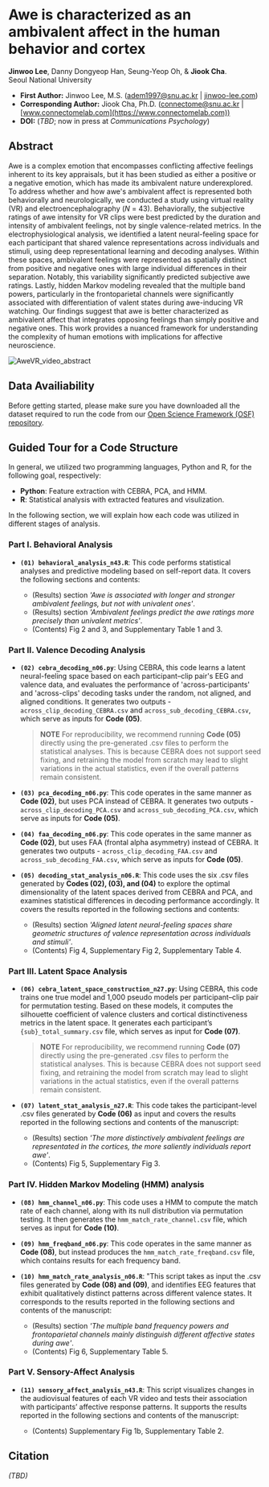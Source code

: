 # Awe is characterized as an ambivalent affect in the human behavior and cortex  
**Jinwoo Lee**, Danny Dongyeop Han, Seung-Yeop Oh, & **Jiook Cha**.   
Seoul National University   
- **First Author:** Jinwoo Lee, M.S. (adem1997@snu.ac.kr | [jinwoo-lee.com](https://jinwoo-lee.com))   
- **Corresponding Author:** Jiook Cha, Ph.D. (connectome@snu.ac.kr | [www.connectomelab.com](https://www.connectomelab.com))
- **DOI:** (*TBD*; now in press at *Communications Psychology*)

## Abstract
Awe is a complex emotion that encompasses conflicting affective feelings inherent to its key appraisals, but it has been studied as either a positive or a negative emotion, which has made its ambivalent nature underexplored. To address whether and how awe's ambivalent affect is represented both behaviorally and neurologically, we conducted a study using virtual reality (VR) and electroencephalography (*N* = 43). Behaviorally, the subjective ratings of awe intensity for VR clips were best predicted by the duration and intensity of ambivalent feelings, not by single valence-related metrics. In the electrophysiological analysis, we identified a latent neural-feeling space for each participant that shared valence representations across individuals and stimuli, using deep representational learning and decoding analyses. Within these spaces, ambivalent feelings were represented as spatially distinct from positive and negative ones with large individual differences in their separation. Notably, this variability significantly predicted subjective awe ratings. Lastly, hidden Markov modeling revealed that the multiple band powers, particularly in the frontoparietal channels were significantly associated with differentiation of valent states during awe-inducing VR watching. Our findings suggest that awe is better characterized as ambivalent affect that integrates opposing feelings than simply positive and negative ones. This work provides a nuanced framework for understanding the complexity of human emotions with implications for affective neuroscience.
 

![AweVR_video_abstract](https://github.com/user-attachments/assets/c122bc4e-7af7-497e-ab87-9682a529ebab)

## Data Availiability  
Before getting started, please make sure you have downloaded all the dataset required to run the code from our [Open Science Framework (OSF) repository](https://osf.io/g7k6c/?view_only=422edc4349544b599948c95a654416db).


## Guided Tour for a Code Structure  
In general, we utilized two programming languages, Python and R, for the following goal, respectively:
- **Python**: Feature extraction with CEBRA, PCA, and HMM.
- **R**: Statistical analysis with extracted features and visulization.   
   
In the following section, we will explain how each code was utilized in different stages of analysis.   

### Part I. Behavioral Analysis ###
- **`(01) behavioral_analysis_n43.R`**: This code performs statistical analyses and predictive modeling based on self-report data. It covers the following sections and contents:
  
  - (Results) section *'Awe is associated with longer and stronger ambivalent feelings, but not with univalent ones'*.
  - (Results) section *'Ambivalent feelings predict the awe ratings more precisely than univalent metrics'*.
  - (Contents) Fig 2 and 3, and Supplementary Table 1 and 3.


### Part II. Valence Decoding Analysis ###
- **`(02) cebra_decoding_n06.py`**: Using CEBRA, this code learns a latent neural-feeling space based on each participant–clip pair's EEG and valence data, and evaluates the performance of 'across-participants' and 'across-clips' decoding tasks under the random, not aligned, and aligned conditions. It generates two outputs - `across_clip_decoding_CEBRA.csv` and `across_sub_decoding_CEBRA.csv`, which serve as inputs for **Code (05)**.
  
  > **NOTE** For reproducibility, we recommend running **Code (05)** directly using the pre-generated .csv files to perform the statistical analyses. This is because CEBRA does not support seed fixing, and retraining the model from scratch may lead to slight variations in the actual statistics, even if the overall patterns remain consistent.

- **`(03) pca_decoding_n06.py`**: This code operates in the same manner as **Code (02)**, but uses PCA instead of CEBRA. It generates two outputs - `across_clip_decoding_PCA.csv` and `across_sub_decoding_PCA.csv`, which serve as inputs for **Code (05)**.

- **`(04) faa_decoding_n06.py`**: This code operates in the same manner as **Code (02)**, but uses FAA (frontal alpha asymmetry) instead of CEBRA. It generates two outputs - `across_clip_decoding_FAA.csv` and `across_sub_decoding_FAA.csv`, which serve as inputs for **Code (05)**.

- **`(05) decoding_stat_analysis_n06.R`**: This code uses the six .csv files generated by **Codes (02), (03), and (04)** to explore the optimal dimensionality of the latent spaces derived from CEBRA and PCA, and examines statistical differences in decoding performance accordingly. It covers the results reported in the following sections and contents:

  - (Results) section *'Aligned latent neural-feeling spaces share geometric structures of valence representation across individuals and stimuli'*.
  - (Contents) Fig 4, Supplementary Fig 2, Supplementary Table 4.
 

### Part III. Latent Space Analysis ###
- **`(06) cebra_latent_space_construction_n27.py`**: Using CEBRA, this code trains one true model and 1,000 pseudo models per participant–clip pair for permutation testing. Based on these models, it computes the silhouette coefficient of valence clusters and cortical distinctiveness metrics in the latent space. It generates each participant’s `{sub}_total_summary.csv` file, which serves as input for **Code (07)**.

  > **NOTE** For reproducibility, we recommend running **Code (07)** directly using the pre-generated .csv files to perform the statistical analyses. This is because CEBRA does not support seed fixing, and retraining the model from scratch may lead to slight variations in the actual statistics, even if the overall patterns remain consistent.

- **`(07) latent_stat_analysis_n27.R`**: This code takes the participant-level .csv files generated by **Code (06)** as input and covers the results reported in the following sections and contents of the manuscript:
  
  - (Results) section *'The more distinctively ambivalent feelings are representated in the cortices, the more saliently individuals report awe'*.
  - (Contents) Fig 5, Supplementary Fig 3.


### Part IV. Hidden Markov Modeling (HMM) analysis ###
- **`(08) hmm_channel_n06.py`**: This code uses a HMM to compute the match rate of each channel, along with its null distribution via permutation testing. It then generates the `hmm_match_rate_channel.csv` file, which serves as input for **Code (10)**.

- **`(09) hmm_freqband_n06.py`**: This code operates in the same manner as **Code (08)**, but instead produces the `hmm_match_rate_freqband.csv` file, which contains results for each frequency band.

- **`(10) hmm_match_rate_analysis_n06.R`**: "This script takes as input the .csv files generated by **Code (08) and (09)**, and identifies EEG features that exhibit qualitatively distinct patterns across different valence states. It corresponds to the results reported in the following sections and contents of the manuscript:
  
  - (Results) section *'The multiple band frequency powers and frontoparietal channels mainly distinguish different affective states during awe'*.
  - (Contents) Fig 6, Supplementary Table 5. 

### Part V. Sensory-Affect Analysis ###
- **`(11) sensory_affect_analysis_n43.R`**: This script visualizes changes in the audiovisual features of each VR video and tests their association with participants’ affective response patterns. It supports the results reported in the following sections and contents of the manuscript:

  - (Contents) Supplementary Fig 1b, Supplementary Table 2.

## Citation
*(TBD)*
